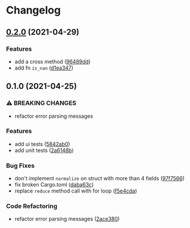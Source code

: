 # Changelog

## [0.2.0](https://www.github.com/mapkts/vecn/compare/v0.1.0...v0.2.0) (2021-04-29)


### Features

* add a cross method ([96489dd](https://www.github.com/mapkts/vecn/commit/96489dd7d69eae676c382e192e1945d8a5cba30c))
* add fn `is_nan` ([d1ea347](https://www.github.com/mapkts/vecn/commit/d1ea347ebb631c37a602192ef59139baf146f635))

## 0.1.0 (2021-04-25)


### ⚠ BREAKING CHANGES

* refactor error parsing messages

### Features

* add ui tests ([5842ab0](https://www.github.com/mapkts/vecn/commit/5842ab012bb9e3040e1416939908f72715b4b6ed))
* add unit tests ([2a6148b](https://www.github.com/mapkts/vecn/commit/2a6148bea08ed3a4d0c06ab708d77da53c3dd8f4))


### Bug Fixes

* don't implement `normalize` on struct with more than 4 fields ([97f7566](https://www.github.com/mapkts/vecn/commit/97f756665c68bbd7f60408370499c6f6f50cea86))
* fix broken Cargo.toml ([daba63c](https://www.github.com/mapkts/vecn/commit/daba63c802049ebd1a447eb800034b7bcfe56f59))
* replace `reduce` method call with for loop ([f5e4cda](https://www.github.com/mapkts/vecn/commit/f5e4cdaad9bac90cce0cadb1525d5b233cae82d3))


### Code Refactoring

* refactor error parsing messages ([2ace380](https://www.github.com/mapkts/vecn/commit/2ace3800a4be041124e14929fb515f075695ec4a))
